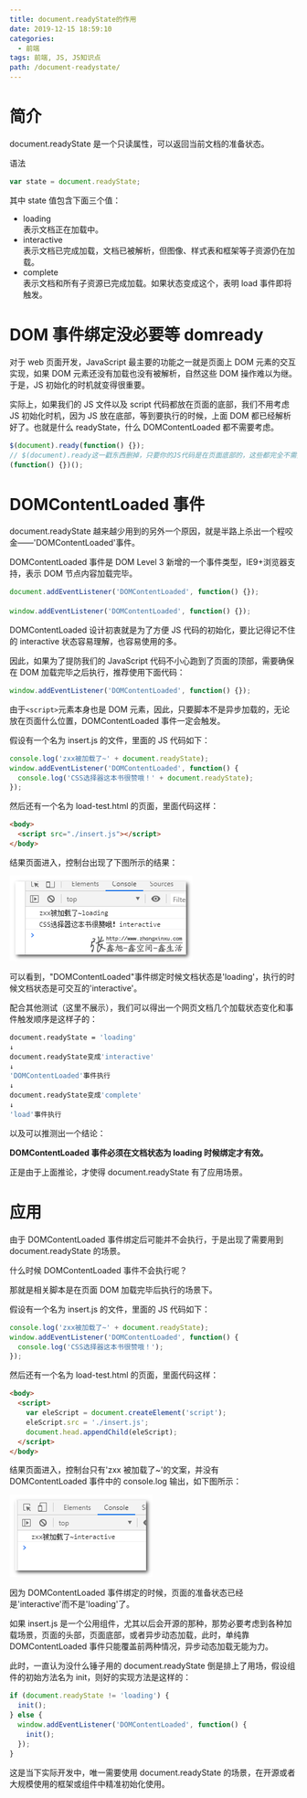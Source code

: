 ```yaml
---
title: document.readyState的作用
date: 2019-12-15 18:59:10
categories:
  - 前端
tags: 前端, JS, JS知识点
path: /document-readystate/
---
```


# 简介

document.readyState 是一个只读属性，可以返回当前文档的准备状态。

语法

```js
var state = document.readyState;
```

其中 state 值包含下面三个值：

- loading  
  表示文档正在加载中。
- interactive  
  表示文档已完成加载，文档已被解析，但图像、样式表和框架等子资源仍在加载。
- complete  
  表示文档和所有子资源已完成加载。如果状态变成这个，表明 load 事件即将触发。

# DOM 事件绑定没必要等 domready

对于 web 页面开发，JavaScript 最主要的功能之一就是页面上 DOM 元素的交互实现，如果 DOM 元素还没有加载也没有被解析，自然这些 DOM 操作难以为继。于是，JS 初始化的时机就变得很重要。

实际上，如果我们的 JS 文件以及 script 代码都放在页面的底部，我们不用考虑 JS 初始化时机，因为 JS 放在底部，等到要执行的时候，上面 DOM 都已经解析好了。也就是什么 readyState，什么 DOMContentLoaded 都不需要考虑。

```js
$(document).ready(function() {});
// $(document).ready这一戳东西删掉，只要你的JS代码是在页面底部的，这些都完全不需要
(function() {})();
```

# DOMContentLoaded 事件

document.readyState 越来越少用到的另外一个原因，就是半路上杀出一个程咬金——'DOMContentLoaded'事件。

DOMContentLoaded 事件是 DOM Level 3 新增的一个事件类型，IE9+浏览器支持，表示 DOM 节点内容加载完毕。

```js
document.addEventListener('DOMContentLoaded', function() {});

window.addEventListener('DOMContentLoaded', function() {});
```

DOMContentLoaded 设计初衷就是为了方便 JS 代码的初始化，要比记得记不住的 interactive 状态容易理解，也容易使用的多。

因此，如果为了提防我们的 JavaScript 代码不小心跑到了页面的顶部，需要确保在 DOM 加载完毕之后执行，推荐使用下面代码：

```js
window.addEventListener('DOMContentLoaded', function() {});
```

由于`<script>`元素本身也是 DOM 元素，因此，只要脚本不是异步加载的，无论放在页面什么位置，DOMContentLoaded 事件一定会触发。

假设有一个名为 insert.js 的文件，里面的 JS 代码如下：

```js
console.log('zxx被加载了~' + document.readyState);
window.addEventListener('DOMContentLoaded', function() {
  console.log('CSS选择器这本书很赞哦！' + document.readyState);
});
```

然后还有一个名为 load-test.html 的页面，里面代码这样：

```html
<body>
  <script src="./insert.js"></script>
</body>
```

结果页面进入，控制台出现了下图所示的结果：

![](2019-12-15-19-06-23.png)

可以看到，"DOMContentLoaded"事件绑定时候文档状态是'loading'，执行的时候文档状态是可交互的'interactive'。

配合其他测试（这里不展示），我们可以得出一个网页文档几个加载状态变化和事件触发顺序是这样子的：

```bash
document.readyState = 'loading'
↓
document.readyState变成'interactive'
↓
'DOMContentLoaded'事件执行
↓
document.readyState变成'complete'
↓
'load'事件执行
```

以及可以推测出一个结论：

**DOMContentLoaded 事件必须在文档状态为 loading 时候绑定才有效。**

正是由于上面推论，才使得 document.readyState 有了应用场景。

# 应用

由于 DOMContentLoaded 事件绑定后可能并不会执行，于是出现了需要用到 document.readyState 的场景。

什么时候 DOMContentLoaded 事件不会执行呢？

那就是相关脚本是在页面 DOM 加载完毕后执行的场景下。

假设有一个名为 insert.js 的文件，里面的 JS 代码如下：

```js
console.log('zxx被加载了~' + document.readyState);
window.addEventListener('DOMContentLoaded', function() {
  console.log('CSS选择器这本书很赞哦！');
});
```

然后还有一个名为 load-test.html 的页面，里面代码这样：

```html
<body>
  <script>
    var eleScript = document.createElement('script');
    eleScript.src = './insert.js';
    document.head.appendChild(eleScript);
  </script>
</body>
```

结果页面进入，控制台只有'zxx 被加载了~'的文案，并没有 DOMContentLoaded 事件中的 console.log 输出，如下图所示：

![](2019-12-15-19-09-13.png)

因为 DOMContentLoaded 事件绑定的时候，页面的准备状态已经是'interactive'而不是'loading'了。

如果 insert.js 是一个公用组件，尤其以后会开源的那种，那势必要考虑到各种加载场景，页面的头部，页面底部，或者异步动态加载，此时，单纯靠 DOMContentLoaded 事件只能覆盖前两种情况，异步动态加载无能为力。

此时，一直认为没什么锤子用的 document.readyState 倒是排上了用场，假设组件的初始方法名为 init，则好的实现方法是这样的：

```js
if (document.readyState != 'loading') {
  init();
} else {
  window.addEventListener('DOMContentLoaded', function() {
    init();
  });
}
```

这是当下实际开发中，唯一需要使用 document.readyState 的场景，在开源或者大规模使用的框架或组件中精准初始化使用。
